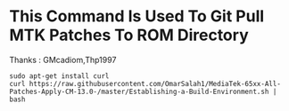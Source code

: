 # This Command Is Used To Git Pull MTK Patches To ROM Directory
Thanks : GMcadiom,Thp1997

```
sudo apt-get install curl
curl https://raw.githubusercontent.com/OmarSalah1/MediaTek-65xx-All-Patches-Apply-CM-13.0-/master/Establishing-a-Build-Environment.sh | bash
```
